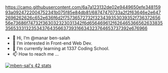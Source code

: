 

https://camo.githubusercontent.com/6a7a123132de02e9449650efe34815993a0924722004752341b075f85e84db81/68747470733a2f2f63646e2e6472696262626c652e636f6d2f75736572732f323439353039352f73637265656e73686f74732f363032323031342f6d656469612f62646536656263383535653331323534376435663739316634323764653737392e676966

- 👋 Hi, I’m @manar ben-salah
- 👀 I’m interested in Front-end Web Dev.
- 🌱 I’m currently learning at 1337 Coding School.
- 📫 How to reach me ...

<!---
manarben-13/manarben-13 is a ✨ special ✨ repository because its `README.md` (this file) appears on your GitHub profile.
You can click the Preview link to take a look at your changes.
--->

[![mben-sal's 42 stats](https://badge.mediaplus.ma/starryblue/mben-sal)](https://github.com/oakoudad/badge42)

